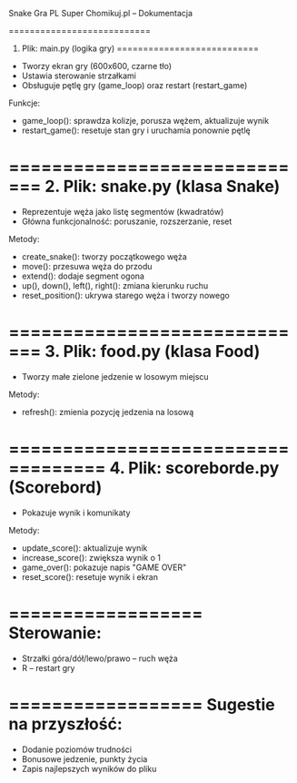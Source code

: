 
Snake Gra PL Super Chomikuj.pl – Dokumentacja

===========================
1. Plik: main.py (logika gry)
===========================
- Tworzy ekran gry (600x600, czarne tło)
- Ustawia sterowanie strzałkami
- Obsługuje pętlę gry (game_loop) oraz restart (restart_game)

Funkcje:
- game_loop(): sprawdza kolizje, porusza wężem, aktualizuje wynik
- restart_game(): resetuje stan gry i uruchamia ponownie pętlę

=============================
2. Plik: snake.py (klasa Snake)
=============================
- Reprezentuje węża jako listę segmentów (kwadratów)
- Główna funkcjonalność: poruszanie, rozszerzanie, reset

Metody:
- create_snake(): tworzy początkowego węża
- move(): przesuwa węża do przodu
- extend(): dodaje segment ogona
- up(), down(), left(), right(): zmiana kierunku ruchu
- reset_position(): ukrywa starego węża i tworzy nowego

=============================
3. Plik: food.py (klasa Food)
=============================
- Tworzy małe zielone jedzenie w losowym miejscu

Metody:
- refresh(): zmienia pozycję jedzenia na losową

===================================
4. Plik: scoreborde.py (Scorebord)
===================================
- Pokazuje wynik i komunikaty

Metody:
- update_score(): aktualizuje wynik
- increase_score(): zwiększa wynik o 1
- game_over(): pokazuje napis "GAME OVER"
- reset_score(): resetuje wynik i ekran

==================
Sterowanie:
==================
- Strzałki góra/dół/lewo/prawo – ruch węża
- R – restart gry

==================
Sugestie na przyszłość:
==================
- Dodanie poziomów trudności
- Bonusowe jedzenie, punkty życia
- Zapis najlepszych wyników do pliku
